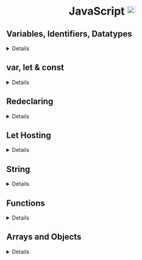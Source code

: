 <div align = "center">

# JavaScript <img src ="https://imgs.search.brave.com/H4pIdYMAme1di27SUCv61oTSX_jZ0eSDuzomjq2lsRw/rs:fit:1052:1052:1/g:ce/aHR0cDovLzMuYnAu/YmxvZ3Nwb3QuY29t/Ly1QVHR5M0NmVEdu/QS9UcFpPRWpUUV9X/SS9BQUFBQUFBQUFl/by9LZUt0X0Q1WDJ4/by9zMTYwMC9qcy5q/cGc" height =23 width = 23>

</div>

## Variables, Identifiers, Datatypes

<details>

### 1.Variables

<details>

Variables are containers used to store the data.

There are 4 ways to declare a variable:

- Using `var`
- Using `let`
- Using `const`
- Using nothing

**Let us understand with an example:**

```cpp
var x = 5;
var y = 65;
var z = x + y;
```

In the above example `x`, `y` and `z` are variables, which are declared with the help of the `var` keyword.

**All the three words `var`, `const`, and `let` are the same.**

#### When to use JS var?

```MD
- We use the var keyword in JS code from 1995 to 2015.
- If we want our code must run in old browsers then use var
- The let & const keywords were added to JS in 2015.
```

#### Now when to use let and const?

```MD
If you want a general rule: always declare variables with const.

If you think the value of the variable can change, use let.
```

**Example**:

```js
const price1 = 34; //this values cannot change so we have used const
const price1 = 44; //this values cannot change so we have used const
let total = price1 + price2;
```

---

</details>

### 2. Identifiers

<details>

All JS **variables** can be identified with unique names.

These unique names are called **identifiers**.

**_RULES for constructing names for variables(unique identifiers) are:_**

- Name can contain letters, digits, underscore, and dollar signs.
- Name must **begin with letter** or **$** and **\_**(underscore).
- Names are case sensitive

</details>

<!-- ---------------------------------------------------------------------------------------------------------------------------------------------------------------->

### 3. Datatypes

<details>

| Data Types  | Description                                        | Example                       |
| ----------- | -------------------------------------------------- | ----------------------------- |
| `String`    | represents textual data                            | 'hello', "hello world!" etc   |
| `Number`    | an integer or a floating-point number              | 3, 3.234, 3e-2 etc.           |
| `BigInt`    | an integer with arbitrary precision                | 900719925124740999n , 1n etc. |
| `Boolean`   | Any of two values: true or false                   | true and false                |
| `undefined` | a data type whose variable is not initialized      | let a;                        |
| `null`      | denotes a null value                               | let a = null;                 |
| `Symbol`    | data type whose instances are unique and immutable | let value = Symbol('hello');  |
| `Object`    | key-value pairs of collection of data              | let student = { };            |

**Examples**:

```js
// types of operator
// data type
// string
// number
// undefined
// null
// BigInt
// Symbol

let age = 34;
console.log("Age =", age);
console.log("Age is type of:", typeof age);
console.log("----------------------");
//conversion of number to string
age = age + "";
console.log("Age =", age);
console.log("Age is type of:", typeof age);
console.log("----------------------");
//34 -> "34"

//convert string to number:
let str = "34" + 47;
console.log("String =", str);
console.log("Type of str :", typeof str);
console.log("----------------------");

age = 3;
age = String(age); //3 converted to string
console.log("Age = ", age); //3
console.log("Type of age:", typeof age); //sting!
console.log("----------------------");

age = 45;
age = Number(age);
console.log("Age =", age);
console.log("typeof Age:", typeof age);
console.log("----------------------");
```

✔️ **OUTPUT**

![typeof () explained](../JavaScript/pages/Basics/img/datatypes/001.typeof.png)

An example of BigInt()

The above line allows us to use a number that does not fit in the range of `int`. See the below example.

```js
//BigInt
console.log(Number.MAX_SAFE_INTEGER);
```

✔️ **OUTPUT**

![BigInt()](../JavaScript/pages/Basics/img/datatypes/002.BigInt_function.png)

Actual usage of BigInt( )

```js
//BigInt
console.log(Number.MAX_SAFE_INTEGER);
let bigNumber = BigInt(123456789123456789);
console.log("BigInt->", bigNumber);
```

![Use of BigInt](../JavaScript/pages/Basics/img/datatypes/003.Use_of_BigInt.png)

**NOTE**:

> 📓 Number with `n` at last of it is BigInt

```js
//another way to define BigInt()

let num1 = 121345n; //declared as BigInt number;
let num2 = 142; // normal number
console.log(num1 + num2);
```

✖️ **OUTPUT**

![Error](../JavaScript/pages/Basics/img/datatypes/004.BigInt_error.png)

</details>

</details>

<div align="left">

## var, let & const

<details>

### 1. var

<details>

Var can store some information and use them later and update that later

- Declaring a keyword

```js
var firstName = "Sunny";
```

- Using a variable

```js
console.log(firstName);
```

**Variable is case sensitive!**

```javascript
"use strict";
//decalring a variable
var firstName = "Sunny";
console.log(firstName); //output
//variables can be assigned to different values
firstName = "Raj";
console.log(firstName); //output
console.log("Everything is fine! i.e. No Errors");
```

**No Error in the above code.**

```js
"use strict";
//decalring a variable
var firstName = "Sunny";
console.log(firstName); //output
//variables can be assigned to different values
firstName = "Raj";
console.log(firstName); //output
console.log("Everything is fine! i.e. No Errors");

lastName = "Deol";
console.log(lastName);
```

**The above code gives the following error:**

![No Error Code!](../JavaScript/pages/Basics/img/var/001.var_Code_Error.png)

![Example](../JavaScript/pages/Basics/img/var/002.var_Code.png)

The above error has occurred because we have used `"use strict"`.

#### Rules for var

```js
//Rules for defining var
var value1 = 10;
console.log(value1);
//you can also use underscore _ or dollar symbol
//first_name (valid)
//_firstname (valid)

//first$name (valid)
//$firstname (valid)

//you cannot use spaces
// first name (invalid)

//convention
//start with small letter and use camelCase
```

- Wrong Syntax 🙅🚫

![var syntax Error](../JavaScript/pages/Basics/img/var/004.var_syntax_error.png)

> 💡 Don't use number at the for decalring a variable

✔️ Correct Syntax

![var rules](../JavaScript/pages/Basics/img/var/005.var_Rules_error_resolved.png)

**Output**:

![Var Console Output](../JavaScript/pages/Basics/img/var/006.var_error_resolved_console.png)

</details>

<!--=====  End of var  ======*/ -->

### 2. let

<details>

The correct way to define a let keyword is:

```js
let firstName = "Sunny";
firstName = "Raj"; // firstName changed to Raj
console.log(firstName);
```

✔️ **OUTPUT**

![3.Error Resolved](../JavaScript/pages/Basics/img/let/001.let_correct_output.png)

- Things to avoid 🙅 🚫

- This gives us syntax error:

```js
let firstName = "Sunny";
let firstName = "Sunny";
```

✖️ **OUTPUT**

![3.let keyword Error](../JavaScript/pages/Basics/img/let/002.let_declaration_error.png)

The `let` keyword was introduced in ES6.

| Rules                                                                       |
| :-------------------------------------------------------------------------- |
| **Variables that are defined with `let` cannot be _Redefined_**             |
| **Variables defined with `let` must be defined before we use the variable** |
| **Variables declared with `let` have _Block Scops_**                        |

<!--let block scope -->

**Example:**

<img src="https://github.com/swayamterode/Codes/blob/main/Languages/JavaScript/public/001.png" alt="let have Block Scoped">

From the above error we can say that **we cannot** declare **two variables of the same name with the `let` keyword!**

Another interesting fact:

We can declare the same variables with the help of the `var` keyword having different values, but **cannot** _declare the same variable which we have declared earlier with the `let` keyword. let's understand with the help of **example**_

<img src="https://github.com/swayamterode/Codes/blob/main/Languages/JavaScript/public/002.png" alt = "let and var keyword explained">

In the above example, we have declared `x` 4 times, two times with the `let` keyword and two times with the `var` keyword, but this gives an error because we cannot variables that use d by `let` keyword.

But can use a different variable name to see the difference.

<!-- ---------------------------------------------------------------------------------------------------------------------------------------------------------------->

#### Block Scope

Before ES6 (2015), JavaScript had only **Global Scope** and **Function Scope.**

ES6 introduced two important new JavaScript keywords: `let` and `const`.

**These two keywords provide Block Scope in JavaScript.**

Variables declared inside a `{ }` block **cannot** be accessed from **outside** the block:

<table>
<tr>
<td> <code>var</code> keyword </td> <td> <code>let</code> Keyword! </td>
</tr>
<tr>
<td>

```js
{
  var x = 2;
} //X CAN be used here
```

</td>

<td>

```js
{
  let x = 2;
} //X can NOT be used here
```

</td>
</tr>
<tr>
<td> Variable declared with <code>var</code> keyword can have block scope.

The variable declared with the <code>var</code> keyword can be accessed from outside the block.

</td>
<td>

The variable declared with <code>let</code> keyword cannot be accessed from outside the block.

</td>
</tr>
</table>

> Will update later!

<!-- ---------------------------------------------------------------------------------------------------------------------------------------------------------------->
</details>

### 3. const

<details>

> 💡 const value can never be changed

**RULES FOR `const` to be followed**

> ```cpp
> - Variables defined with const cannot be Redeclared.
> - Variables defined with const cannot be Reassigned.
> - Variables defined with const have Block Scope.
> ```

✔️ **This is how one should declare const keyword**

```js
// decalre constants
const pi = 3.14;
console.log(pi);
```

✔️ **OUTPUT**

![const](../JavaScript/pages/Basics/img/const/001.consts_output.png)

✖️ **Some mistakes:**

```js
// decalre constants
const pi = 3.14;
pi = 3.1451;
console.log(pi);
```

> 📓 Const cannot be redefined

✖️ **OUTPUT**

![PI Error in Console](../JavaScript/pages/Basics/img/const/002.const_PI_error.png)

> Difference between let and const later 😄

#### When to use JavaScript const?

<details>

As a general rule, always declare a variable with `const` unless you know that the value will change.

**Use const when you declare**:

> - A new **Array**
> - A new **Object**
> - A new **Function**
> - A new **RegExp**

The keyword `const` is a little misleading.

It does not define a constant value. It defines a constant reference to a value.

Because of this, you can **NOT**:

> - **Reassign** a constant value
> - **Reassign** a constant array
> - **Reassign** a constant object

But you **CAN**:

> - Change the elements of the constant array
> - Change the properties of constant object

**Example:**

```js
//you can create a constant array:
const studentList = ["Swayam", "Ram", "Sham"];

//You can change array elemts
studentList[0] = "Tim";

//you can push elements to the array
studentList.push("Aditya");
```

#### 👎 Mistakes to avoid

```js
const studentList = ["Swayam", "Ram", "Sham"];
studentList = ["Tommy", "Raj"]; //Error
```

![Const error](../JavaScript/pages/Basics/img/const/003.const_array_error.png)

**Avoid reinitializing the const variables** ✔️

</details>

#### Const Cannot be Reassigned

<details>

Rule: _A const variable cannot be reassigned_

Example

```js
const PI = 3.141592;
PI = 3.14; // redeclaration error
PI = PI + 3.14; // reassigned error
```

💯 **JavaScript const variables must be assigned a value when they are declared:**

```js
const PI = 3.141592;
```

Incorrect way:

```js
const PI;
PI = 3.141592;
```

</details>

#### Constant Objects

<details>

- You can change the properties of a constant object:

**Example:**

```js
const car = { type: "Audi", model: "Q3", color: "black" };

//can change a property
car.color = "red";
//can add property
car.dealer = "RAM";
```

- But you can NOT reassign the object

**Example:**

```js
const car = { type: "Fiat", model: "500", color: "white" };

car = { type: "Volvo", model: "EX60", color: "red" }; // ERROR
```

![const error](../JavaScript/pages/Basics/img/const/004.const_object_error.png)

</details>

</details>

</details>

## Redeclaring

<details>

- Redeclaring a JavaScript variable with var is allowed anywhere in a program:

```js
var x = 34; // x is now 34
var x = 7; // x is now 7
```

- With `let`, redeclaring a variable in the same block is NOT allowed:

```js
//Redeclaring with let
var someNum = 1; //Alowed
let someNum = 1; //Not allowed
{
  let someNum = 34; //allowed
  let someNum = 3; //this gives error
}
{
  let someNum = 23; //allowed
  var someNum = 2; //Not allowed
}
```

- With `let`, redeclaring a variable in another block is NOT allowed:

```js
let num = 3;
{
  let num = 34; //allowed
}
{
  let num = 4; //allowed
}
{
  let num = 44; //allowed
}
```

### Redeclaring Variables

Redeclaring a variable using the var keyword can impose problems.

<table>
<tr>
<td> <code>var</code> keyword </td> <td> <code>let</code> Keyword! </td>
</tr>
<tr>
<td>

```js
var num1 = 55;
//here num1 is 55
{
  var num1 = 56;
  //here num1 is 56
}
{
  var num1 = 5;
  //here num1 is 5
} //finally num1= 5
```

</td>

<td>

```js
let num2 = 55; //here num1 is 55
{
  let num2 = 56; //here num1 is 56
}
{
  let num2 = 5; //here num1 is 5
} //finally num1= 55
```

</td>
</tr>
<tr>
<td> 
The variable declared with the <code>var</code> keyword can change variable value with the inside the { } block same as <code>let</code> keyword and the variable will have the recently updated value.

**Redeclaring a variable inside a block will also redeclare the variable outside the block**

</td>
<td>

The variable which is declared before the { } block will be the variable value after the declaration of all scope, but the same variable declared in the { } block will be for that block itself (after that scope is blocked).

**Redeclaring a variable inside a block will not redeclare the variable outside the block:**

</td>
</tr>
</table>
  
</details>

<!-- ---------------------------------------------------------------------------------------------------------------------------------------------------------------->

## Let Hosting

 <!-- omit in toc -->
<details>

Variables that are defined with the `var` keyword are hoisted and can be defined/initialized at any time.

```text
💡 You can use the variable before declaring it
```

```js
youName = "Jordan";
var yourName;
```

```text
🔥 Variables defined with let are also hoisted to the top of the block, but not initialized.

```

```js
carName = "Saab";
let carName = "Volvo";
```

</details>

</details>

## String

<details>

### 1. String Indexing

<details>
  
```js
// string indexing

let firstName = "Sunny";

// S u n n y
// 0 1 2 3 4

console.log(firstName[0]); //prints S
console.log(firstName[1]); //prints u
console.log(firstName[2]); //prints n
console.log(firstName[3]); //prints n
console.log(firstName[4]); //prints y

//how to find length of string?
//firstName.length
console.log("Total length of the", firstName.length);
//how to find last index of the string
console.log("Last index of the string: ", firstName.length - 1);

//how to find last index element of the string
console.log("Last element of the string: ", firstName[firstName.length - 1]);\

````

✔️ **OUTPUT**

![Code output](../JavaScript/pages/Basics/img/string/002.String_indexing_output.png)

✔️ **string Length()**

- **stringName.length explained**:

![string length](../JavaScript/pages/Basics/img/string/001.string_length.png)

</details>

### 2. String Methods

<details>

Easy to understand Code:

```js
//trim() - used to remove spaces in the string!
let firstName = "   Swayam  "; //tabspace_Swayam_tabspace
console.log("Total string length:", firstName.length); //11
console.log("String with spaces!", firstName);
firstName = firstName.trim(); //declaration
console.log("Spaces removed using trim():", firstName.length); //6
console.log("String without spaces!", firstName); //Swayam
console.log("---------------------------");

//toUpperCase()
let newName = "Batman";
console.log("String contains:", newName);
newName = newName.toUpperCase(); //String converted to Uppercase!
console.log("Used toUpperCase()", newName); //output
console.log("---------------------------");

//toLowerCase()
let user1 = newName;
console.log("String contains:", user1);
user1 = user1.toLowerCase();
console.log("Used toLowerCase()", user1);
console.log("---------------------------");

//slice() - used to output char of string from particular index to particular index
let user2 = newName;
console.log("String contains:", user2);
user2 = user2.slice(0, 4);
console.log("Used slice()", user2);
console.log("---------------------------");
```

✔️ **OUTPUT:**

![String methods OUTPUT](../JavaScript/pages/Basics/img/string/003.string_methods-function.png)

</details>

### 3. String Concatenation

<details>

```js
//playing with strings
let string1 = "Sunny";
let string2 = "Deol";
let fullName = string1 + " " + string2;
console.log("Type:", typeof fullName);
console.log(fullName);
console.log("\n\n\n");

//string->Number
string1 = "10";
string2 = "30";
let newString = string1 + string2; //this joins the two strings!
console.log("Type:", typeof newString);
console.log("String:", newString);
console.log("\n\n\n");

string1 = "10";
string2 = "30";
newString = +string1 + +string2; //this adds two strings numbers!
console.log("This is an Number:", newString);
console.log("Type:", typeof newString);
console.log("\n\n\n");
```

✔️**OUTPUT:**

![String Concatenation](../JavaScript/pages/Basics/img/string/004.string_concatenation.png)

🔥**NOTE**:

> 1. If we add +(plus) before any string it gets converted to **NUMBER**
> 2. Strings are concatenated using + Operator!

</details>

### 4. String Templates

<details>

Using string templates is **easy**

> use `${variable_name}`

This can be used in strings, to replace the use of executive + (plus) in the string!

```js
let age = 22;
let firstName = "Sunny";

let aboutMe = `My name is ${firstName} and my age is ${age}`;
console.log(aboutMe);
```

✔️ **OUTPUT:**

![String Templates](../JavaScript/pages/Basics/img/string/005.string_template.png)

</details>

</details>

## Functions

<details>

- ES5 Syntax: function Add(){}
- ES6 Syntax (Arrow function): const add = () => {}

```js
/*
TODO: Write a function that sums two numbers
TODO: Write a function that subtracts two numbers
TODO: Write a function that divides two numbers.
TODO: Write a function that multiplies two numbers.
*NOTE* be sure to handle dividing by zero 😉

    TODO: create a function that console logs the result of any of the above operations.
  */

console.log("Use of Functions:");
let num1 = 30,
  num2 = 15;

//   ▄▀█ █▀▄ █▀▄ █ ▀█▀ █ █▀█ █▄░█
//   █▀█ █▄▀ █▄▀ █ ░█░ █ █▄█ █░▀█

function add(num1, num2) {
  let sum = num1 + num2;
  return sum;
}
console.log("Addition:", add(num1, num2));

// █▀ █░█ █▄▄ ▀█▀ █▀█ ▄▀█ █▀▀ ▀█▀ █ █▀█ █▄░█
// ▄█ █▄█ █▄█ ░█░ █▀▄ █▀█ █▄▄ ░█░ █ █▄█ █░▀█
function sub(num1, num2) {
  let dif = num1 - num2;
  return dif;
}
console.log("Sub:", sub(num1, num2));

// █▀▄ █ █░█ █ █▀ █ █▀█ █▄░█
// █▄▀ █ ▀▄▀ █ ▄█ █ █▄█ █░▀█

function div(num1, num2) {
  let division = num1 / num2;
  return division;
}
console.log("Division:", div(num1, num2));

// █▀▄▀█ █░█ █░░ ▀█▀ █ █▀█ █░░ █ █▀▀ ▄▀█ ▀█▀ █ █▀█ █▄░█
// █░▀░█ █▄█ █▄▄ ░█░ █ █▀▀ █▄▄ █ █▄▄ █▀█ ░█░ █ █▄█ █░▀█

function mul(num1, num2) {
  let multiplication = num1 * num2;
  return multiplication;
}

console.log("Multiplication:", mul(num1, num2));

// ▄▀█ █▀█ █▀█ █▀█ █░█░█   █▀▀ █░█ █▄░█ █▀▀ ▀█▀ █ █▀█ █▄░█
// █▀█ █▀▄ █▀▄ █▄█ ▀▄▀▄▀   █▀░ █▄█ █░▀█ █▄▄ ░█░ █ █▄█ █░▀█

console.log("------------Using Arrow Function--------\n");
let sum = num1 + num2;
const addition = (num1, num2) => {
  return sum;
};
console.log("Addition:", addition(num1, num2));

const subtracts = (num1, num2) => {
  let dif = num1 - num2;
  return dif;
};
console.log("Sub:", subtracts(num1, num2));

const divides = (num1, num2) => {
  let division = num1 / num2;
  return division;
};
console.log("Division:", divides(num1, num2));

const multiplies = (num1, num2) => {
  let multiplication = num1 * num2;
  return multiplication;
};
console.log("Multiplication:", multiplies(num1, num2));
```

✔️ **OUTPUT**

![Output](../JavaScript/pages/Functions/exercise/img/Functions.png)

</details>

## Arrays and Objects

<details>

```js
// ▄▀█ █▀█ █▀█ ▄▀█ █▄█ █▀
// █▀█ █▀▄ █▀▄ █▀█ ░█░ ▄█

console.log("ARRAYS\n\n----------------------------------");
const groceries = ["Grapes", "Banana", "Apple", "Pineapple"];
console.log("Elements in Array:", groceries);

//Push function

groceries.push("Watermellon");
console.log("Elements after adding one element in Array:", groceries);
console.log("\n");

//slice Function
console.log("SLICE ()\n");
console.log("Elements in Array:", groceries);
//slice
let slice = groceries.slice(1, groceries.length);
console.log(slice);
console.log("\n");

slice = groceries.slice(2, groceries.length - 1);
console.log(slice);
console.log("\n");

//Array methods
//indexOf, length

console.log("Elements in Array:", groceries);
console.log("indexOf Banana:", groceries.indexOf("Banana"));
console.log("indexOf Apple:", groceries.indexOf("Apple"));

//length
console.log("Size of Arrays:", groceries.length);

console.log("\n----------------------------------\n");

// █▀█ █▄▄ ░░█ █▀▀ █▀▀ ▀█▀ █▀
// █▄█ █▄█ █▄█ ██▄ █▄▄ ░█░ ▄█
console.log("OBJECTS\n---------------------------------");
//access objects : dot notation vs bracket notation
const person = {
  name: "Swayam",
  shirt: "White",
};
console.log(person.name); //Swayam
console.log(person.shirt); //White
console.log(person["name"]); //Swayam
console.log(person["shirt"]); //White

person.phone_number = "7796220741";
console.log(person.phone_number); //7796220741
person["phone_number"] = "7796224541";
console.log(person.phone_number); //7796220741
console.log(person);

//person2

const person2 = {
  name: "Drake",
  shirt: "black",
};

console.log(person2.name); //Drake
console.log(person2["shirt"]); //black
console.log(person2);

const introducer = (name, shirt) => {
  const detail = {
    name: name,
    shirt: shirt,
    assets: 100000,
    debt: 50000,
    netWorth: function () {
      return this.assets - this.debt;
    },
  };
  const intro = `Hi My name is ${detail.name} and color of my shirt is ${
    detail.shirt
  } and my net worth is $${detail.netWorth()} USD`;
  return intro;
};

console.log(introducer("Swayam", "Black"));

// const leo = (name, shirt) => {
//   const person = {
//     name: name,
//     shirt: shirt,
//   };
//   const personIntro = `Hi my name is ${person.name} and my shirt color is ${person.shirt}`;
//   return personIntro;
// };

// console.log(leo("Leo", "Pink"));
```

✔️ **OUTPUT**

![Arrays](../JavaScript/pages/Arrays_and_objects/img/001.Arrays.PNG)

![Objects](../JavaScript/pages/Arrays_and_objects/img/002.Arrays.PNG)

</details>
